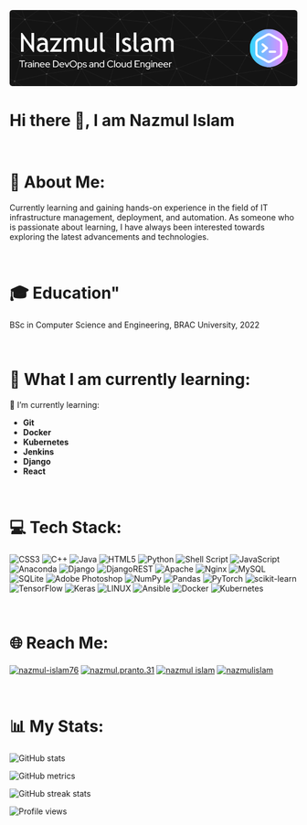 ![Header](./nazmul-github-header-image.png)
# Hi there 👋, I am Nazmul Islam

<br>

# 💫 About Me:
Currently learning and gaining hands-on experience in the field of IT infrastructure management, deployment, and automation. As someone who is passionate about learning, I have always been interested towards exploring the latest advancements and technologies.

<br>

# 🎓 Education"
BSc in Computer Science and Engineering, BRAC University, 2022

<br>

# 🧠 What I am currently learning:
🌱 I’m currently learning: 
<ul>
  <li><strong>Git</strong></li>
  <li><strong>Docker</strong></li>
  <li><strong>Kubernetes</strong></li>
  <li><strong>Jenkins</strong></li>
  <li><strong>Django</strong></li>
  <li><strong>React</strong></li>
</ul>

<br>

# 💻 Tech Stack:
![CSS3](https://img.shields.io/badge/css3-%231572B6.svg?style=for-the-badge&logo=css3&logoColor=white) ![C++](https://img.shields.io/badge/c++-%2300599C.svg?style=for-the-badge&logo=c%2B%2B&logoColor=white) ![Java](https://img.shields.io/badge/java-%23ED8B00.svg?style=for-the-badge&logo=java&logoColor=white) ![HTML5](https://img.shields.io/badge/html5-%23E34F26.svg?style=for-the-badge&logo=html5&logoColor=white) ![Python](https://img.shields.io/badge/python-3670A0?style=for-the-badge&logo=python&logoColor=ffdd54) ![Shell Script](https://img.shields.io/badge/shell_script-%23121011.svg?style=for-the-badge&logo=gnu-bash&logoColor=white) ![JavaScript](https://img.shields.io/badge/javascript-%23323330.svg?style=for-the-badge&logo=javascript&logoColor=%23F7DF1E) ![Anaconda](https://img.shields.io/badge/Anaconda-%2344A833.svg?style=for-the-badge&logo=anaconda&logoColor=white) ![Django](https://img.shields.io/badge/django-%23092E20.svg?style=for-the-badge&logo=django&logoColor=white) ![DjangoREST](https://img.shields.io/badge/DJANGO-REST-ff1709?style=for-the-badge&logo=django&logoColor=white&color=ff1709&labelColor=gray) ![Apache](https://img.shields.io/badge/apache-%23D42029.svg?style=for-the-badge&logo=apache&logoColor=white) ![Nginx](https://img.shields.io/badge/nginx-%23009639.svg?style=for-the-badge&logo=nginx&logoColor=white) ![MySQL](https://img.shields.io/badge/mysql-%2300f.svg?style=for-the-badge&logo=mysql&logoColor=white) ![SQLite](https://img.shields.io/badge/sqlite-%2307405e.svg?style=for-the-badge&logo=sqlite&logoColor=white) ![Adobe Photoshop](https://img.shields.io/badge/adobephotoshop-%2331A8FF.svg?style=for-the-badge&logo=adobephotoshop&logoColor=white) ![NumPy](https://img.shields.io/badge/numpy-%23013243.svg?style=for-the-badge&logo=numpy&logoColor=white) ![Pandas](https://img.shields.io/badge/pandas-%23150458.svg?style=for-the-badge&logo=pandas&logoColor=white) ![PyTorch](https://img.shields.io/badge/PyTorch-%23EE4C2C.svg?style=for-the-badge&logo=PyTorch&logoColor=white) ![scikit-learn](https://img.shields.io/badge/scikit--learn-%23F7931E.svg?style=for-the-badge&logo=scikit-learn&logoColor=white) ![TensorFlow](https://img.shields.io/badge/TensorFlow-%23FF6F00.svg?style=for-the-badge&logo=TensorFlow&logoColor=white) ![Keras](https://img.shields.io/badge/Keras-%23D00000.svg?style=for-the-badge&logo=Keras&logoColor=white) ![LINUX](https://img.shields.io/badge/Linux-FCC624?style=for-the-badge&logo=linux&logoColor=black) ![Ansible](https://img.shields.io/badge/ansible-%231A1918.svg?style=for-the-badge&logo=ansible&logoColor=white) ![Docker](https://img.shields.io/badge/docker-%230db7ed.svg?style=for-the-badge&logo=docker&logoColor=white) ![Kubernetes](https://img.shields.io/badge/kubernetes-%23326ce5.svg?style=for-the-badge&logo=kubernetes&logoColor=white)

<br>

# 🌐 Reach Me:
<p align="left">
<a href="https://github.com/nazmul-islam76" target="blank"><img align="center" src='https://cdn.jsdelivr.net/npm/simple-icons@3.0.1/icons/github.svg' alt="nazmul-islam76" height="30" width="40" /></a>
<a href="https://www.facebook.com/nazmul.pranto.31" target="blank"><img align="center" src="https://raw.githubusercontent.com/rahuldkjain/github-profile-readme-generator/master/src/images/icons/Social/facebook.svg" alt="nazmul.pranto.31" height="30" width="40" /></a>
<a href="https://www.hackerrank.com/nazmulislam76bd" target="blank"><img align="center" src="https://raw.githubusercontent.com/rahuldkjain/github-profile-readme-generator/master/src/images/icons/Social/hackerrank.svg" alt="nazmul islam" height="30" width="40" /></a>
<a href="https://leetcode.com/nazmulislam/" target="blank"><img align="center" src="https://raw.githubusercontent.com/rahuldkjain/github-profile-readme-generator/master/src/images/icons/Social/leet-code.svg" alt="nazmulislam" height="30" width="40" /></a>
</p>

<br>

# 📊 My Stats:
![GitHub stats](https://github-readme-stats.vercel.app/api?username=nazmul-islam76&show_icons=true)  

![GitHub metrics](https://metrics.lecoq.io/nazmul-islam76)  

![GitHub streak stats](https://streak-stats.demolab.com/?user=nazmul-islam76)  

![Profile views](https://gpvc.arturio.dev/nazmul-islam76)  
